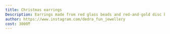 ```yaml
---
title: Christmas earrings
Description: Earrings made from red glass beads and red-and-gold disc beads
author: https://www.instagram.com/dedra_fun_jewellery
cost: 3000₸
---
```

